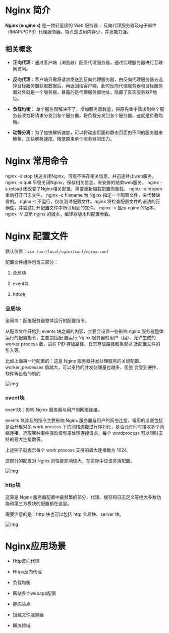 # Nginx 简介



**Nginx (engine x)** 是一款轻量级的 Web 服务器 、反向代理服务器及电子邮件（IMAP/POP3）代理服务器。特点是占用内存少，并发能力强。



## 相关概念



- **正向代理**：通过客户端（浏览器）配置代理服务器，通过代理服务器进行互联网访问。

- **反向代理**：客户端只需将请求发送到反向代理服务器，由反向代理服务器去选择目标服务器获取数据后，再返回给客户端，此时反向代理服务器和目标服务器对外就是一个服务器，暴露的是代理服务器地址，隐藏了真实服务器P地址。

- **负载均衡**： 单个服务器解决不了，增加服务器数量，将原先集中请求到单个服务器改为将请求分发到各个服务器，将负载分发到各个服务器，这就是负载均衡。

- **动静分离**：为了加快解析速度，可以将动态页面和静态页面由不同的服务器来解析，加快解析速度。降低原来单个服务器的压力。



# Nginx 常用命令



nginx -s stop    快速关闭Nginx，可能不保存相关信息，并迅速终止web服务。
nginx -s quit    平稳关闭Nginx，保存相关信息，有安排的结束web服务。
nginx -s reload   因改变了Nginx相关配置，需要重新加载配置而重载。
nginx -s reopen   重新打开日志文件。
nginx -c filename  为 Nginx 指定一个配置文件，来代替缺省的。
nginx -t       不运行，仅仅测试配置文件。nginx 将检查配置文件的语法的正确性，并尝试打开配置文件中所引用到的文件。
nginx -v       显示 nginx 的版本。
nginx -V       显示 nginx 的版本，编译器版本和配置参数。



# Nginx 配置文件



默认位置：`vim /usr/local/nginx/conf/nginx.conf`



配置文件组件包含三部分：



1. 全局块

1. event块

1. http块



### 全局块



全局块：配置服务器整体运行的配置指令。



从配置文件开始到 events 块之间的内容，主要会设置一些影响 nginx 服务器整体运行的配置指令，主要包括配 置运行 Nginx 服务器的用户（组）、允许生成的 worker process 数，进程 PID 存放路径、日志存放路径和类型以 及配置文件的引入等。



比如上面第一行配置的：这是 Nginx 服务器并发处理服务的关键配置，worker_processes 值越大，可以支持的并发处理量也越多，但是 会受到硬件、软件等设备的制约



![img](https://notes-img2022.oss-cn-shenzhen.aliyuncs.com/img/1664159935618-eb5102b3-0cfc-41b6-a2f3-5e08bc2eb30f.png)



### event块



event块：影响 Nginx 服务器与用户的网络连接。



events 块涉及的指令主要影响 Nginx 服务器与用户的网络连接，常用的设置包括是否开启对多 work process 下的网络连接进行序列化，是否允许同时接收多个网络连接，选取哪种事件驱动模型来处理连接请求，每个 wordprocess 可以同时支持的最大连接数等。



上述例子就表示每个 work process 支持的最大连接数为 1024.



这部分的配置对 Nginx 的性能影响较大，在实际中应该灵活配置。



![img](https://notes-img2022.oss-cn-shenzhen.aliyuncs.com/img/1664159880975-8795d5af-a265-460e-8fc1-1022e65ca6a7.png)



### http块



这算是 Nginx 服务器配置中最频繁的部分，代理、缓存和日志定义等绝大多数功能和第三方模块的配置都在这里。



需要注意的是：http 块也可以包括 http 全局块、server 块。



![img](https://notes-img2022.oss-cn-shenzhen.aliyuncs.com/img/1664160074412-3a99a4dc-f2f7-4290-86e9-d6ce87aab3c9.png)



# Nginx应用场景



- Http反向代理

- Https反向代理

- 负载均衡

- 网站多个webapp配置

- 静态站点

- 搭建文件服务器

- 解决跨域